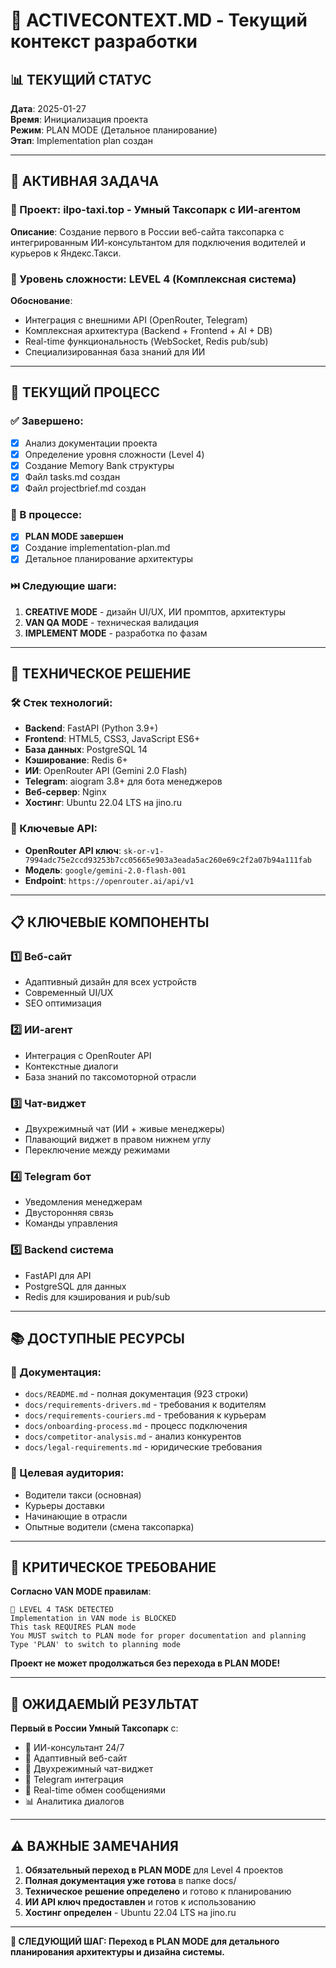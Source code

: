 # 🎯 ACTIVECONTEXT.MD - Текущий контекст разработки

## 📊 ТЕКУЩИЙ СТАТУС

**Дата**: 2025-01-27  
**Время**: Инициализация проекта  
**Режим**: PLAN MODE (Детальное планирование)  
**Этап**: Implementation plan создан  

---

## 🚀 АКТИВНАЯ ЗАДАЧА

### 🎯 Проект: **ilpo-taxi.top - Умный Таксопарк с ИИ-агентом**

**Описание**: Создание первого в России веб-сайта таксопарка с интегрированным ИИ-консультантом для подключения водителей и курьеров к Яндекс.Такси.

### 🧩 Уровень сложности: **LEVEL 4** (Комплексная система)

**Обоснование**:
- Интеграция с внешними API (OpenRouter, Telegram)
- Комплексная архитектура (Backend + Frontend + AI + DB)
- Real-time функциональность (WebSocket, Redis pub/sub)
- Специализированная база знаний для ИИ

---

## 🔄 ТЕКУЩИЙ ПРОЦЕСС

### ✅ Завершено:
- [x] Анализ документации проекта
- [x] Определение уровня сложности (Level 4)
- [x] Создание Memory Bank структуры
- [x] Файл tasks.md создан
- [x] Файл projectbrief.md создан

### 🔄 В процессе:
- [x] **PLAN MODE завершен**
- [x] Создание implementation-plan.md
- [x] Детальное планирование архитектуры

### ⏭️ Следующие шаги:
1. **CREATIVE MODE** - дизайн UI/UX, ИИ промптов, архитектуры
2. **VAN QA MODE** - техническая валидация
3. **IMPLEMENT MODE** - разработка по фазам

---

## 🤖 ТЕХНИЧЕСКОЕ РЕШЕНИЕ

### 🛠️ Стек технологий:
- **Backend**: FastAPI (Python 3.9+)
- **Frontend**: HTML5, CSS3, JavaScript ES6+
- **База данных**: PostgreSQL 14
- **Кэширование**: Redis 6+
- **ИИ**: OpenRouter API (Gemini 2.0 Flash)
- **Telegram**: aiogram 3.8+ для бота менеджеров
- **Веб-сервер**: Nginx
- **Хостинг**: Ubuntu 22.04 LTS на jino.ru

### 🔑 Ключевые API:
- **OpenRouter API ключ**: `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`
- **Модель**: `google/gemini-2.0-flash-001`
- **Endpoint**: `https://openrouter.ai/api/v1`

---

## 📋 КЛЮЧЕВЫЕ КОМПОНЕНТЫ

### 1️⃣ Веб-сайт
- Адаптивный дизайн для всех устройств
- Современный UI/UX
- SEO оптимизация

### 2️⃣ ИИ-агент
- Интеграция с OpenRouter API
- Контекстные диалоги
- База знаний по таксомоторной отрасли

### 3️⃣ Чат-виджет
- Двухрежимный чат (ИИ + живые менеджеры)
- Плавающий виджет в правом нижнем углу
- Переключение между режимами

### 4️⃣ Telegram бот
- Уведомления менеджерам
- Двусторонняя связь
- Команды управления

### 5️⃣ Backend система
- FastAPI для API
- PostgreSQL для данных
- Redis для кэширования и pub/sub

---

## 📚 ДОСТУПНЫЕ РЕСУРСЫ

### 📖 Документация:
- `docs/README.md` - полная документация (923 строки)
- `docs/requirements-drivers.md` - требования к водителям
- `docs/requirements-couriers.md` - требования к курьерам
- `docs/onboarding-process.md` - процесс подключения
- `docs/competitor-analysis.md` - анализ конкурентов
- `docs/legal-requirements.md` - юридические требования

### 🎯 Целевая аудитория:
- Водители такси (основная)
- Курьеры доставки
- Начинающие в отрасли
- Опытные водители (смена таксопарка)

---

## 🚫 КРИТИЧЕСКОЕ ТРЕБОВАНИЕ

**Согласно VAN MODE правилам**:

```
🚫 LEVEL 4 TASK DETECTED
Implementation in VAN mode is BLOCKED
This task REQUIRES PLAN mode
You MUST switch to PLAN mode for proper documentation and planning
Type 'PLAN' to switch to planning mode
```

**Проект не может продолжаться без перехода в PLAN MODE!**

---

## 🎯 ОЖИДАЕМЫЙ РЕЗУЛЬТАТ

**Первый в России Умный Таксопарк** с:
- 🤖 ИИ-консультант 24/7
- 📱 Адаптивный веб-сайт
- 💬 Двухрежимный чат-виджет
- 📲 Telegram интеграция
- 🔄 Real-time обмен сообщениями
- 📊 Аналитика диалогов

---

## ⚠️ ВАЖНЫЕ ЗАМЕЧАНИЯ

1. **Обязательный переход в PLAN MODE** для Level 4 проектов
2. **Полная документация уже готова** в папке docs/
3. **Техническое решение определено** и готово к планированию
4. **ИИ API ключ предоставлен** и готов к использованию
5. **Хостинг определен** - Ubuntu 22.04 LTS на jino.ru

---

**🔄 СЛЕДУЮЩИЙ ШАГ: Переход в PLAN MODE для детального планирования архитектуры и дизайна системы.** 